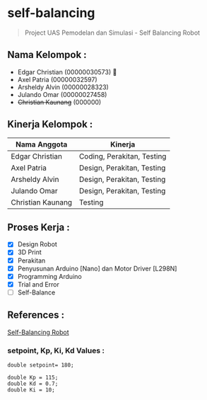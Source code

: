 # self-balancing
> Project UAS Pemodelan dan Simulasi - Self Balancing Robot

## Nama Kelompok : 
* Edgar Christian (00000030573) :crown:
* Axel Patria (00000032597)
* Arsheldy Alvin (00000028323)
* Julando Omar (00000027458)
* ~~Christian Kaunang~~ (000000)

## Kinerja Kelompok :
| Nama Anggota | Kinerja |
|--------------|---------|
| Edgar Christian | Coding, Perakitan, Testing |
| Axel Patria | Design, Perakitan, Testing |
| Arsheldy Alvin | Design, Perakitan, Testing |
| Julando Omar | Design, Perakitan, Testing |
| Christian Kaunang | Testing |

## Proses Kerja :
- [x] Design Robot
- [x] 3D Print
- [x] Perakitan
- [x] Penyusunan Arduino [Nano] dan Motor Driver [L298N]
- [x] Programming Arduino
- [x] Trial and Error
- [ ] Self-Balance

## References :
[Self-Balancing Robot](https://circuitdigest.com/microcontroller-projects/arduino-based-self-balancing-robot)

### setpoint, Kp, Ki, Kd Values :
```
double setpoint= 180; 

double Kp = 115;
double Kd = 0.7; 
double Ki = 10;
```
